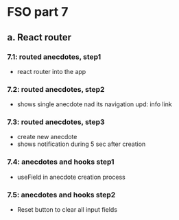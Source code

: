 # FSO part 7

## a. React router

### 7.1: routed anecdotes, step1
  - react router into the app

### 7.2: routed anecdotes, step2
  - shows single anecdote nad its navigation
  upd: info link

### 7.3: routed anecdotes, step3
  - create new anecdote
  - shows notification during 5 sec after creation

### 7.4: anecdotes and hooks step1
  - useField in anecdote creation process

### 7.5: anecdotes and hooks step2
  - Reset button to clear all input fields